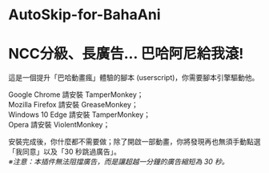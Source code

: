 # AutoSkip-for-BahaAni
<h1>NCC分級、長廣告... 巴哈阿尼給我滾!</h1>
這是一個提升「巴哈動畫瘋」體驗的腳本 (userscript)，你需要腳本引擎驅動他。

Google Chrome 請安裝 TamperMonkey；<br />
Mozilla Firefox 請安裝 GreaseMonkey；<br />
Windows 10 Edge 請安裝 TamperMonkey；<br />
Opera 請安裝 ViolentMonkey；

安裝完成後，你什麼都不需要做；除了開啟一部動畫，你將發現再也無須手動點選「我同意」以及「30 秒跳過廣告」。<br />
<i>※注意：本插件無法阻擋廣告，而是讓超越一分鐘的廣告縮短為 30 秒。</i>
